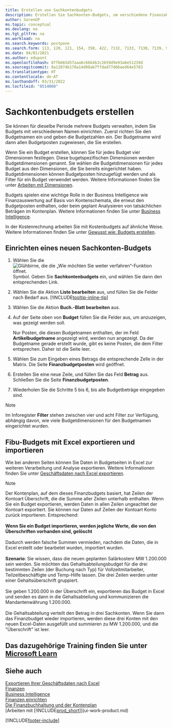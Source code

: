 ```yaml
---
title: Erstellen von Sachkontenbudgets
description: Erstellen Sie Sachkonten-Budgets, um verschiedene Finanzaktivitäten zu prognostizieren und Dimensionen zu den einzelnen Intelligence-Zwecken zuzuordnen.
author: SorenGP
ms.topic: conceptual
ms.devlang: na
ms.tgt_pltfrm: na
ms.workload: na
ms.search.keywords: postpone
ms.search.form: 113, 120, 121, 154, 350, 422, 7132, 7133, 7138, 7139, 9203, 9219, 9239, 9373, 9374
ms.date: 04/01/2021
ms.author: edupont
ms.openlocfilehash: 87fb665d57aaa6c66b4b3c2659d9e93a6e51239d
ms.sourcegitcommit: 8a12074b170a14d98ab7ffdad77d66aed64e5783
ms.translationtype: HT
ms.contentlocale: de-AT
ms.lasthandoff: 03/31/2022
ms.locfileid: "8514060"
---
```

# <a name="create-gl-budgets"></a>Sachkontenbudgets erstellen

Sie können für dieselbe Periode mehrere Budgets verwalten, indem Sie Budgets mit verschiedenen Namen einrichten. Zuerst richten Sie den Budgetnamen ein und geben die Budgetzahlen ein. Der Budgetname wird dann allen Budgetposten zugewiesen, die Sie erstellen.  

Wenn Sie ein Budget erstellen, können Sie für jedes Budget vier Dimensionen festlegen. Diese bugetspezifischen Dimensionen werden Budgetdimensionen genannt. Sie wählen die Budgetdimensionen für jedes Budget aus den Dimensionen, die Sie bereits eingerichtet haben. Budgetdimensionen können Budgetposten hinzugefügt werden und als Filter für ein Budget verwendet werden. Weitere Informationen finden Sie unter [Arbeiten mit Dimensionen](finance-dimensions.md).

Budgets spielen eine wichtige Rolle in der Business Intelligence wie Finanzauswertung auf Basis von Kontenschemata, die erneut den Budgetposten enthalten, oder beim geplant Analysieren von tatsächlichen Beträgen im Kontenplan. Weitere Informationen finden Sie unter [Business Intelligence](bi.md).

In der Kostenrechnung arbeiten Sie mit Kostenbudgets auf ähnliche Weise. Weitere Informationen finden Sie unter [Gewusst wie: Budgets erstellen](finance-create-cost-budgets.md).  

## <a name="to-create-a-new-gl-budget"></a>Einrichten eines neuen Sachkonten-Budgets

1. Wählen Sie die ![Glühbirne, die die „Wie möchten Sie weiter verfahren“-Funktion öffnet.](media/ui-search/search_small.png "Tell me-Funktion") Symbol. Geben Sie **Sachkontenbudgets** ein, und wählen Sie dann den entsprechenden Link.  
2. Wählen Sie die Aktion **Liste bearbeiten** aus, und füllen Sie die Felder nach Bedarf aus. [!INCLUDE[tooltip-inline-tip](includes/tooltip-inline-tip_md.md)]  
3. Wählen Sie die Aktion **Buch.-Blatt bearbeiten** aus.
4. Auf der Seite oben von **Budget** füllen Sie die Felder aus, um anzuzeigen, was gezeigt werden soll.  

    Nur Posten, die diesen Budgetnamen enthalten, der im Feld **Artikelbudgetname** angezeigt wird, werden nun angezeigt. Da der Budgetname gerade erstellt wurde, gibt es keine Posten, die dem Filter entsprechen. Daher ist die Seite leer.  
5. Wählen Sie zum Eingeben eines Betrags die entsprechende Zelle in der Matrix. Die Seite **Finanzbudgetposten** wird geöffnet.  
6. Erstellen Sie eine neue Zeile, und füllen Sie das Feld **Betrag** aus. Schließen Sie die Seite **Finanzbudgetposten**.  
7. Wiederholen Sie die Schritte 5 bis 6, bis alle Budgetbeträge eingegeben sind.  

> [!NOTE]  
> Im Inforegister  **Filter** stehen zwischen vier und acht Filter zur Verfügung, abhängig davon, wie viele  Budgetdimensionen für den Budgetnamen eingerichtet wurden.

## <a name="exporting-and-importing-gl-budgets-with-excel"></a>Fibu-Budgets mit Excel exportieren und importieren

Wie bei anderen Seiten können Sie Daten in Budgetseiten in Excel zur weiteren Verarbeitung und Analyse exportieren. Weitere Informationen finden Sie unter [Geschäftsdaten nach Excel exportieren](about-export-data.md).

> [!NOTE]
> Der Kontenplan, auf dem dieses Finanzbudgets basiert, hat Zeilen der Kontoart Überschrift, die die Summe aller Zeilen unterhalb enthalten. Wenn Sie ein Budget exportieren, werden Daten in allen Zeilen ungeachtet der Kontoart exportiert. Sie können nur Daten auf Zeilen der Kontoart Konto zurück importieren. Entsprechend: <br /><br /> **Wenn Sie ein Budget importieren, werden jegliche Werte, die von den Überschriften vorhanden sind, gelöscht** <br /><br /> Dadurch werden falsche Summen vermieden, nachdem die Daten, die in Excel erstellt oder bearbetet wurden, importiert wurden.<br /><br /> **Szenario**: Sie wissen, dass die neuen geplanten Salärkostenr MW 1.200.000 sein werden. Sie möchten das Gehaltsabteilungsbudget für die drei bestimmten Zeilen (der Buchung nach Typ) für Vollzeitmitarbeiter, Teilzeitbeschäftigte und Temp-Hilfe lassen. Die drei Zeilen werden unter einer Gehaltsüberschrift gruppiert.<br /><br />Sie geben 1.200.000 in der Überschrift ein, exportieren das Budget in Excel und senden es dann in die Gehaltsabteilung und kommunizieren die Mandantenwährung 1.200.000.<br /><br /> Die Gehaltsabteilung verteilt den Betrag in drei Sachkonten. Wenn Sie dann das Finanzbudget wieder importieren, werden diese drei Konten mit den neuen Excel-Daten ausgefüllt und summieren zu MW 1.200.000, und die "Überschrift" ist leer.

## <a name="see-related-training-at-microsoft-learn"></a>Das dazugehörige Training finden Sie unter [Microsoft Learn](/learn/modules/budgets-exchange-rates-dynamics-365-business-central/index)

## <a name="see-also"></a>Siehe auch

[Exportieren Ihrer Geschäftsdaten nach Excel](about-export-data.md)  
[Finanzen](finance.md)  
[Business Intelligence](bi.md)  
[Finanzen einrichten](finance-setup-finance.md)  
[Die Finanzbuchhaltung und der Kontenplan](finance-general-ledger.md)  
[Arbeiten mit [!INCLUDE[prod_short](includes/prod_short.md)]](ui-work-product.md)  


[!INCLUDE[footer-include](includes/footer-banner.md)]